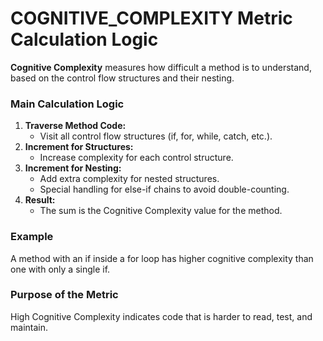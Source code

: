 # COGNITIVE_COMPLEXITY Metric Calculation Logic

**Cognitive Complexity** measures how difficult a method is to understand, based on the control flow structures and their nesting.

### Main Calculation Logic

1. **Traverse Method Code:**
   - Visit all control flow structures (if, for, while, catch, etc.).
2. **Increment for Structures:**
   - Increase complexity for each control structure.
3. **Increment for Nesting:**
   - Add extra complexity for nested structures.
   - Special handling for else-if chains to avoid double-counting.
4. **Result:**
   - The sum is the Cognitive Complexity value for the method.

### Example
A method with an if inside a for loop has higher cognitive complexity than one with only a single if.

### Purpose of the Metric
High Cognitive Complexity indicates code that is harder to read, test, and maintain.
